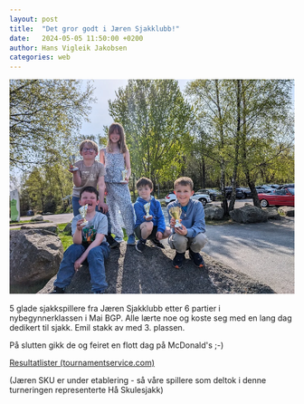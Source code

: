 ```yaml
---
layout: post
title:  "Det gror godt i Jæren Sjakklubb!"
date:   2024-05-05 11:50:00 +0200
author: Hans Vigleik Jakobsen
categories: web
---
```

![](/assets/posts/1f212a_2833878db4b24270a34685386332a5b8~mv2.webp)

5 glade sjakkspillere fra Jæren Sjakklubb etter 6 partier i nybegynnerklassen i Mai BGP. 
Alle lærte noe og koste seg med en lang dag dedikert til sjakk. Emil stakk av med 3. plassen.

På slutten gikk de og feiret en flott dag på McDonald's ;-)

[Resultatlister (tournamentservice.com)]

(Jæren SKU er under etablering - så våre spillere som deltok i denne turneringen representerte Hå Skulesjakk)


[Resultatlister (tournamentservice.com)]:https://tournamentservice.com/standings.aspx?TID=MaiBGPStavangerSKU2024-StavangerSKU&group=Nybegynner
